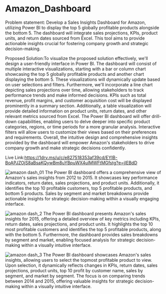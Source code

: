 # Amazon_Dashboard
Problem statement:
Develop a Sales Insights Dashboard for Amazon, utilizing Power BI to display the top 5 globally profitable products alongside the bottom 5. The dashboard will integrate sales projections, KPIs, product units, and return dates sourced from Excel. This tool aims to provide actionable insights crucial for fostering company growth and strategic decision-making.

Proposed Solution:To visualize the proposed solution effectively, we'll design a user-friendly interface in Power BI. The dashboard will consist of multiple interactive visualizations, starting with a bar or column chart showcasing the top 5 globally profitable products and another chart displaying the bottom 5. These visualizations will dynamically update based on user selections and filters.
Furthermore, we'll incorporate a line chart depicting sales projections over time, allowing stakeholders to track performance trends and make informed decisions. KPIs such as total revenue, profit margins, and customer acquisition cost will be displayed prominently in a summary section. Additionally, a table visualization will provide detailed information on product units, return dates, and other relevant metrics sourced from Excel.
The Power BI dashboard will offer drill-down capabilities, enabling users to delve deeper into specific product categories, regions, or time periods for a more granular analysis. Interactive filters will allow users to customize their views based on their preferences and requirements. Overall, the intuitive design and comprehensive insights provided by the dashboard will empower Amazon's stakeholders to drive company growth and make strategic decisions confidently.

Live Link:https://1drv.ms/u/c/e827518353af39cd/EYIB-BoAPJZOjS8aBsaKQywBm8uYBpuWX4uIMWFtMGfstg?e=jIEBdD

![amazon dash_01](https://github.com/jharajni/Amazon_Dashboard/assets/91691412/edc52e70-7c4a-4492-8f21-fc7ff9ecf06d)
The Power BI dashboard offers a comprehensive view of Amazon's sales insights from 2012 to 2015. It showcases key performance indicators, return dates, sales projections, and product units. Additionally, it identifies the top 10 profitable customers, top 5 profitable products, and bottom 5 products. Sales by segment and market breakdowns provide actionable insights for strategic decision-making within a visually engaging interface.

![amazon dash_2](https://github.com/jharajni/Amazon_Dashboard/assets/91691412/145cbd3d-fc94-4721-bc47-f79952d86f0d)
The Power BI dashboard presents Amazon's sales insights for 2015, offering a detailed overview of key metrics including KPIs, return dates, sales projections, and product units. It highlights the top 10 most profitable customers and identifies the top 5 profitable products, along with the bottom 5. Furthermore, the dashboard provides sales breakdowns by segment and market, enabling focused analysis for strategic decision-making within a visually intuitive interface.

![amazon dash_3](https://github.com/jharajni/Amazon_Dashboard/assets/91691412/1b1bb529-aba5-4571-9dc3-329d3d6b1a72)
The Power BI dashboard showcases Amazon's sales insights, allowing users to select the topmost profitable product to view. Upon selection, it dynamically reflects changes in KPIs, return dates, sales projections, product units, top 10 profit by customer name, sales by segment, and market by segment. The focus is on comparing trends between 2014 and 2015, offering valuable insights for strategic decision-making within a visually intuitive interface.


